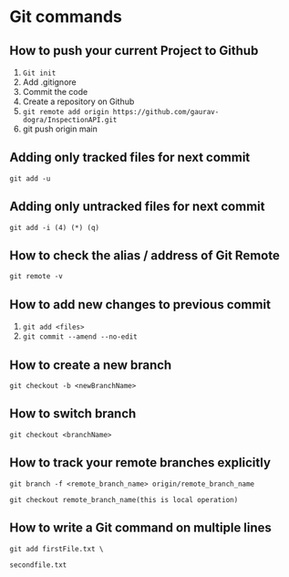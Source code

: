 # Git commands

## How to push your current Project to Github

1. `Git init`
2. Add .gitignore
3. Commit the code
4. Create a repository on Github
5. `git remote add origin https://github.com/gaurav-dogra/InspectionAPI.git`
6.  git push origin main

## Adding only tracked files for next commit

`git add -u`

## Adding only untracked files for next commit

`git add -i (4) (*) (q)`

## How to check the alias / address of Git Remote

`git remote -v`

## How to add new changes to previous commit

1. `git add <files>`
2. `git commit --amend --no-edit`

## How to create a new branch

`git checkout -b <newBranchName>`

## How to switch branch

`git checkout <branchName>`

## How to track your remote branches explicitly 

`git branch -f <remote_branch_name> origin/remote_branch_name`

`git checkout remote_branch_name(this is local operation)`

## How to write a Git command on multiple lines

`git add firstFile.txt \`

`secondfile.txt`



